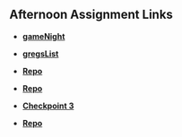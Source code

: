 ## Afternoon Assignment Links

* **[gameNight](https://ewood-coder.github.io/boiseCodeWorks/Week3/gameNight)**
* **[gregsList](https://ewood-coder.github.io/boiseCodeWorks/Week3/gregsList)**
* **[Repo](https://github.com/ewood-coder/<ASSIGNMENT_REPO>)**
* **[Repo](https://github.com/ewood-coder/<ASSIGNMENT_REPO>)**

* **[Checkpoint 3](https://github.com/ewood-coder/<ASSIGNMENT_REPO>)**

* **[Repo](https://github.com/ewood-coder/<ASSIGNMENT_REPO>)**

